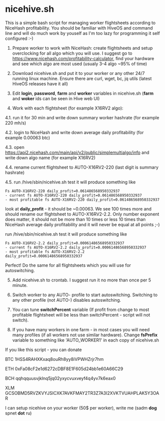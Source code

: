 # nicehive.sh

This is a simple bash script for managing worker flightsheets according to NiceHash profitability. You should be familiar with HiveOS and command line and will do much work by youself as I'm too lazy for programming it self configured :-)

1. Prepare worker to work with NiceHash: create flightsheets and setup overclocking for all algo which you will use. I suggest go to https://www.nicehash.com/profitability-calculator, find your hardware and see which algo are most used (usualy 3-4 algo ~95% of time)

2. Download nicehive.sh and put it to your worker or any other 24/7 running linux machine. Ensure there are curl, wget, bc, jq utils (latest HiveOS releases have it all)

3. Edit __login__, __password__, __farm__ and __worker__ variables in nicehive.sh (__farm__ and __woker__ ids can be seen in Hive web UI)

4. Work with each flightsheet (for example X16RV2 algo):

4.1. run it for 30 min and write down summary worker hashrate (for example 220 mh/s)

4.2. login to NiceHash and write down average daily profitability (for example 0.00063 btc)

4.3. open https://api2.nicehash.com/main/api/v2/public/simplemultialgo/info and write down algo name (for example X16RV2)

4.4. rename current flightsheet to AUTO-X16RV2-220 (last digit is summary hashrate)

4.5. run /hive/sbin/nicehive.sh test it will produce something like

```
Fs AUTO-X16RV2-220 daily_profit=0.061486568950332937
- current fs AUTO-X16RV2-220 daily_profit=0.061486568950332937
- most profitable fs AUTO-X16RV2-220 daily_profit=0.061486568950332937
```

look at __daily_profit__ - it should be ~0.00063. We see 100 times more and should rename our flightsheet to AUTO-X16RV2-2.2. Only number exponent does matter, it should not be more than 10 times or less 10 times than NiceHash average daily profitability and it will never be equal at all points ;-)

run /hive/sbin/nicehive.sh test it will produce something like

```
Fs AUTO-X16RV2-2.2 daily_profit=0.00061486568950332937
- current fs AUTO-X16RV2-2.2 daily_profit=0.00061486568950332937
- most profitable fs AUTO-X16RV2-2.2 daily_profit=0.00061486568950332937
```

Perfect! Do the same for all flightsheets which you will use for autoswitching.

5. Add nicehive.sh to crontab. I suggest run it no more than once per 5 minute.

6. Switch worker to any AUTO- profile to start autoswitching. Switching to any other profile (not AUTO-) disables autoswitching.

7. You can tune __switchPercent__ variable (If profit from change to most profitable flightsheet will be less than switchPercent - script will not switch).

8. If you have many workers in one farm - in most cases you will need many profiles (if all workers not use similar hardware). Change __fsPrefix__ variable to something like 'AUTO_WORKER1' in each copy of nicehive.sh

If you like this script - you can donate

BTC 1HSS4RAHXKxaq8ouRh8yy8iVPWHZrjr7hm

ETH 0xFa08cF2e1d6272cDBF8E1F605d24bb1e60A66C29

BCH qqhqquusvjklnq5jq02yxycvuxveyf4q4yv7k6eax0

XLM GCSOBMD5RVZKVYJSICXK7AVKFMAY2TR3Z7A3I2XVKTVUAHPLAK5Y3OAR

I can setup nicehive on your worker (50$ per worker), write me (sadm __dog__ spnet __dot__ ru)
